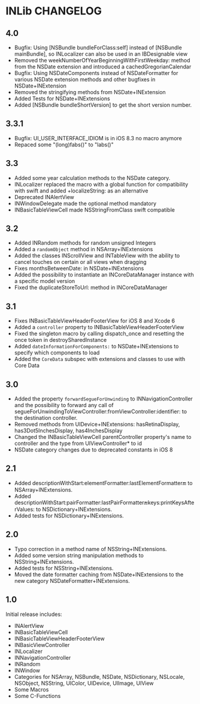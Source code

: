 # INLib CHANGELOG

## 4.0

- Bugfix: Using [NSBundle bundleForClass:self] instead of [NSBundle mainBundle], so INLocalizer can also be used in an IBDesignable view
- Removed the weekNumberOfYearBeginningWithFirstWeekday: method from the NSDate extension and introduced a cachedGregorianCalendar
- Bugfix: Using NSDateComponents instead of NSDateFormatter for various NSDate extension methods and other bugfixes in NSDate+INExtension
- Removed the stringifying methods from NSDate+INExtension
- Added Tests for NSDate+INExtensions
- Added [NSBundle bundleShortVersion] to get the short version number.


## 3.3.1

- Bugfix: UI_USER_INTERFACE_IDIOM is in iOS 8.3 no macro anymore
- Repaced some "(long)fabs()" to "labs()"


## 3.3

- Added some year calculation methods to the NSDate category.
- INLocalizer replaced the macro with a global function for compatibility with swift and added +localizeString: as an alternative
- Deprecated INAlertView
- INWindowDelegate made the optional method mandatory
- INBasicTableViewCell made NSStringFromClass swift compatible


## 3.2

- Added INRandom methods for random unsigned Integers
- Added a `randomObject` method in NSArray+INExtensions
- Added the classes INScrollView and INTableView with the ability to cancel touches on certain or all views when dragging
- Fixes monthsBetweenDate: in NSDate+INExtensions
- Added the possibility to instantiate an INCoreDataManager instance with a specific model version
- Fixed the duplicateStoreToUrl: method in INCoreDataManager


## 3.1

- Fixes INBasicTableViewHeaderFooterView for iOS 8 and Xcode 6
- Added a `controller` property to INBasicTableViewHeaderFooterView
- Fixed the singleton macro by calling dispatch_once and resetting the once token in destroySharedInstance
- Added `dateInformationForComponents:` to NSDate+INExtensions to specify which components to load
- Added the `CoreData` subspec with extensions and classes to use with Core Data


## 3.0

- Added the property `forwardSegueForUnwinding` to INNavigationController and the possibility to forward any call of segueForUnwindingToViewController:fromViewController:identifier: to the destination controller.
- Removed methods from UIDevice+INExtensions: hasRetinaDisplay, has3Dot5InchesDisplay, has4InchesDisplay
- Changed the INBasicTableViewCell parentController property's name to controller and the type from UIViewController* to id
- NSDate category changes due to deprecated constants in iOS 8


## 2.1

- Added descriptionWithStart:elementFormatter:lastElementFormatter:end: to NSArray+INExtensions.
- Added descriptionWithStart:pairFormatter:lastPairFormatter:end:keys:printKeysAfterValues: to NSDictionary+INExtensions.
- Added tests for NSDictionary+INExtensions.


## 2.0

- Typo correction in a method name of NSString+INExtensions.
- Added some version string manipulation methods to NSString+INExtensions.
- Added tests for NSString+INExtensions.
- Moved the date formatter caching from NSDate+INExtensions to the new category NSDateFormatter+INExtensions.


## 1.0

Initial release includes:
- INAlertView
- INBasicTableViewCell
- INBasicTableViewHeaderFooterView
- INBasicViewController
- INLocalizer
- INNavigationController
- INRandom
- INWindow
- Categories for NSArray, NSBundle, NSDate, NSDictionary, NSLocale, NSObject, NSString, UIColor, UIDevice, UIImage, UIView
- Some Macros
- Some C-Functions
